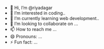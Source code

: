 - 👋 Hi, I’m @riyadagar
- 👀 I’m interested in coding..
- 🌱 I’m currently learning web development..
- 💞️ I’m looking to collaborate on ...
- 📫 How to reach me ...
- 😄 Pronouns: ...
- ⚡ Fun fact: ...

<!---
riyadagar is a ✨ special ✨ repository because its `README.md` (this file) appears on your GitHub profile.
You can click the Preview link to take a look at your changes.
--->
